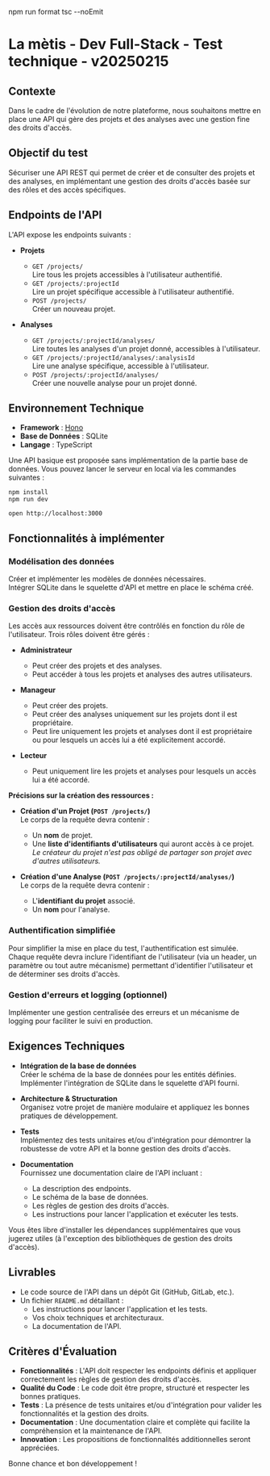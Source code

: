 npm run format
tsc --noEmit

# La mètis - Dev Full-Stack - Test technique - v20250215

## Contexte

Dans le cadre de l'évolution de notre plateforme, nous souhaitons mettre en place une API qui gère des projets et des analyses avec une gestion fine des droits d'accès.

## Objectif du test

Sécuriser une API REST qui permet de créer et de consulter des projets et des analyses, en implémentant une gestion des droits d'accès basée sur des rôles et des accès spécifiques.

## Endpoints de l'API

L'API expose les endpoints suivants :

- **Projets**

  - `GET /projects/`  
    Lire tous les projets accessibles à l'utilisateur authentifié.
  - `GET /projects/:projectId`  
    Lire un projet spécifique accessible à l'utilisateur authentifié.
  - `POST /projects/`  
    Créer un nouveau projet.

- **Analyses**

  - `GET /projects/:projectId/analyses/`  
    Lire toutes les analyses d'un projet donné, accessibles à l'utilisateur.
  - `GET /projects/:projectId/analyses/:analysisId`  
    Lire une analyse spécifique, accessible à l'utilisateur.
  - `POST /projects/:projectId/analyses/`  
    Créer une nouvelle analyse pour un projet donné.

## Environnement Technique

- **Framework** : [Hono](https://hono.dev/)
- **Base de Données** : SQLite
- **Langage** : TypeScript

Une API basique est proposée sans implémentation de la partie base de données.
Vous pouvez lancer le serveur en local via les commandes suivantes :

```
npm install
npm run dev

open http://localhost:3000
```

## Fonctionnalités à implémenter

### Modélisation des données

Créer et implémenter les modèles de données nécessaires.  
Intégrer SQLite dans le squelette d'API et mettre en place le schéma créé.

### Gestion des droits d'accès

Les accès aux ressources doivent être contrôlés en fonction du rôle de l'utilisateur. Trois rôles doivent être gérés :

- **Administrateur**

  - Peut créer des projets et des analyses.
  - Peut accéder à tous les projets et analyses des autres utilisateurs.

- **Manageur**

  - Peut créer des projets.
  - Peut créer des analyses uniquement sur les projets dont il est propriétaire.
  - Peut lire uniquement les projets et analyses dont il est propriétaire ou pour lesquels un accès lui a été explicitement accordé.

- **Lecteur**
  - Peut uniquement lire les projets et analyses pour lesquels un accès lui a été accordé.

**Précisions sur la création des ressources :**

- **Création d'un Projet (`POST /projects/`)**  
  Le corps de la requête devra contenir :

  - Un **nom** de projet.
  - Une **liste d'identifiants d'utilisateurs** qui auront accès à ce projet.  
    _Le créateur du projet n'est pas obligé de partager son projet avec d'autres utilisateurs._

- **Création d'une Analyse (`POST /projects/:projectId/analyses/`)**  
  Le corps de la requête devra contenir :
  - L'**identifiant du projet** associé.
  - Un **nom** pour l'analyse.

### Authentification simplifiée

Pour simplifier la mise en place du test, l'authentification est simulée. Chaque requête devra inclure l'identifiant de l'utilisateur (via un header, un paramètre ou tout autre mécanisme) permettant d'identifier l'utilisateur et de déterminer ses droits d'accès.

### Gestion d'erreurs et logging (optionnel)

Implémenter une gestion centralisée des erreurs et un mécanisme de logging pour faciliter le suivi en production.

## Exigences Techniques

- **Intégration de la base de données**  
  Créer le schéma de la base de données pour les entités définies.  
  Implémenter l'intégration de SQLite dans le squelette d'API fourni.

- **Architecture & Structuration**  
  Organisez votre projet de manière modulaire et appliquez les bonnes pratiques de développement.

- **Tests**  
  Implémentez des tests unitaires et/ou d'intégration pour démontrer la robustesse de votre API et la bonne gestion des droits d'accès.

- **Documentation**  
  Fournissez une documentation claire de l'API incluant :
  - La description des endpoints.
  - Le schéma de la base de données.
  - Les règles de gestion des droits d'accès.
  - Les instructions pour lancer l'application et exécuter les tests.

Vous êtes libre d'installer les dépendances supplémentaires que vous jugerez utiles (à l'exception des bibliothèques de gestion des droits d'accès).

## Livrables

- Le code source de l'API dans un dépôt Git (GitHub, GitLab, etc.).
- Un fichier `README.md` détaillant :
  - Les instructions pour lancer l'application et les tests.
  - Vos choix techniques et architecturaux.
  - La documentation de l'API.

## Critères d'Évaluation

- **Fonctionnalités** : L'API doit respecter les endpoints définis et appliquer correctement les règles de gestion des droits d'accès.
- **Qualité du Code** : Le code doit être propre, structuré et respecter les bonnes pratiques.
- **Tests** : La présence de tests unitaires et/ou d'intégration pour valider les fonctionnalités et la gestion des droits.
- **Documentation** : Une documentation claire et complète qui facilite la compréhension et la maintenance de l'API.
- **Innovation** : Les propositions de fonctionnalités additionnelles seront appréciées.

Bonne chance et bon développement !
